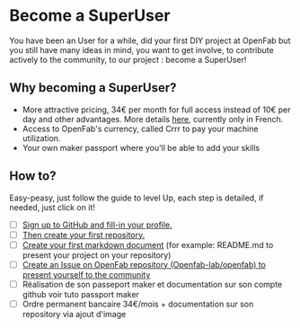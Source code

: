 # Become a SuperUser

You have been an User for a while, did your first DIY project at OpenFab but you still have many ideas in mind, 
you want to get involve, to contribute actively to the community, to our project : become a SuperUser!

## Why becoming a SuperUser?  

- More attractive pricing, 34€ per month for full access instead of 10€ per day and other advantages. 
More details [here](https://github.com/openfab-lab/openfab/wiki/Tarifs), currently only in French.  
- Access to OpenFab's currency, called Crrr to pay your machine utilization.  
- Your own maker passport where you'll be able to add your skills

## How to? 

Easy-peasy, just follow the guide to level Up, each step is detailed, if needed, just click on it!  

- [ ] [Sign up to GitHub and fill-in your profile.](Level-UP/profile-github.md)  
- [ ] [Then create your first repository.](Level-UP/create-repo.md)
- [ ] [Create your first markdown document](Level-UP/create-md.md) (for example: README.md to present your project on your repository)
- [ ] [Create an Issue on OpenFab repository (Openfab-lab/openfab) to present yourself to the community](Level-UP/create-issue.md)
- [ ] Réalisation de son passeport maker et documentation sur son compte github voir tuto passport maker
- [ ] Ordre permanent bancaire 34€/mois + documentation sur son repository via ajout d'image

